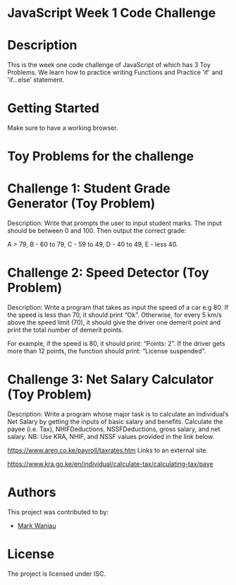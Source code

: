 # JavaScript Week 1 Code Challenge

# Description
This is the week one code challenge of JavaScript of which has 3 Toy Problems.
We learn how to practice writing Functions and Practice 'if' and 'if...else' statement.

# Getting Started
Make sure to have a working browser.


# Toy Problems for the challenge
# Challenge 1: Student Grade Generator (Toy Problem)

Description: Write that prompts the user to input student marks. The input should be between 0 and 100. Then output the correct grade: 

A > 79, B - 60 to 79, C -  59 to 49, D - 40 to 49, E - less 40.




# Challenge 2: Speed Detector (Toy Problem)

Description: Write a program that takes as input the speed of a car e.g 80. If the speed is less than 70, it should print “Ok”. Otherwise, for every 5 km/s above the speed limit (70), it should give the driver one demerit point and print the total number of demerit points.

For example, if the speed is 80, it should print: “Points: 2”. If the driver gets more than 12 points, the function should print: “License suspended”.



# Challenge 3: Net Salary Calculator (Toy Problem)

Description: Write a program whose major task is to calculate an individual’s Net Salary by getting the inputs of basic salary and benefits. Calculate the payee (i.e. Tax), NHIFDeductions, NSSFDeductions, gross salary, and net salary. 
NB: Use KRA, NHIF, and NSSF values provided in the link below.

https://www.aren.co.ke/payroll/taxrates.htm Links to an external site.  

https://www.kra.go.ke/en/individual/calculate-tax/calculating-tax/paye


# Authors
This project was contributed to by:
- [Mark Wanjau](https://github.com/Afrikan-Son)

# License
The project is licensed under ISC.
